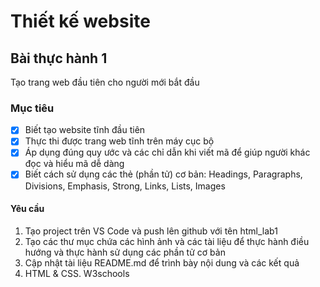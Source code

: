 # Thiết kế website 

## Bài thực hành 1
Tạo trang web đầu tiên cho người mới bắt đầu
 
### Mục tiêu
- [x] Biết tạo website tĩnh đầu tiên
- [x] Thực thi được trang web tĩnh trên máy cục bộ
- [x]  Áp dụng đúng quy ước và các chỉ dẫn khi viết mã để giúp người khác đọc và hiểu mã dễ dàng
- [x] Biết cách sử dụng các thẻ (phần tử) cơ bản: Headings, Paragraphs, Divisions, Emphasis, Strong, Links, Lists, Images

#### Yêu cầu
1. Tạo project trên VS Code và push lên github với tên html_lab1
2. Tạo các thư mục chứa các hình ảnh và các tài liệu để thực hành điều hướng và thực hành sử dụng các phần tử cơ bản
3. Cập nhật tài liệu README.md để trình bày nội dung và các kết quả
4. HTML & CSS. W3schools
